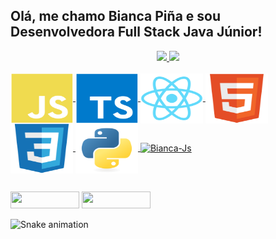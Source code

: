 ## Olá, me  chamo Bianca Piña e sou Desenvolvedora Full Stack Java Júnior!
<div align="center">
  <a href="https://github.com/BiancaPinaLins">
  <img height="180em" src="https://github-readme-stats.vercel.app/api?username=BiancaPinaLins&show_icons=true&theme=dracula&include_all_commits=true&count_private=true"/>
  <img height="180em" src="https://github-readme-stats.vercel.app/api/top-langs/?username=BiancaPinaLins&layout=compact&langs_count=7&theme=dracula"/>
</div>
<div style="display: inline_block"><br>
  <img align="center" alt="Bianca-Js" height=80" width="100" src="https://raw.githubusercontent.com/devicons/devicon/master/icons/javascript/javascript-plain.svg">
  <img align="center" alt="Bianca-Ts" height="80" width=100" src="https://raw.githubusercontent.com/devicons/devicon/master/icons/typescript/typescript-plain.svg">
  <img align="center" alt="Bianca-React" height="80" width="100" src="https://raw.githubusercontent.com/devicons/devicon/master/icons/react/react-original.svg">
  <img align="center" alt="Bianca-HTML" height="80" width="100" src="https://raw.githubusercontent.com/devicons/devicon/master/icons/html5/html5-original.svg">
  <img align="center" alt="Bianca-CSS" height="80" width="100" src="https://raw.githubusercontent.com/devicons/devicon/master/icons/css3/css3-original.svg">
  <img align="center" alt="Bianca-Python" height="80" width="100" src="https://raw.githubusercontent.com/devicons/devicon/master/icons/python/python-original.svg">
  <img align="center" alt="Bianca-Js" height=80" width="100" src="https://user-images.githubusercontent.com/33158051/103466606-760a4000-4d14-11eb-9941-2f3d00371471.png">
</div>
  
  ##
 
<div> 
 
  <a href = "mailto:bianca_pinalins@outlook.com"><img src="https://www.pcworld.com/wp-content/uploads/2021/09/1055.outlook-logo-2_thumb_56da2757-100841646-orig.jpg?quality=50&strip=all" height="27" width="110"></a>
  <a href="https://www.linkedin.com/in/biancapiñalins" target="_blank"><img src="https://nextforme.com/wp-content/uploads/2019/04/linkedin-large-logo.png" height="27" width="110"></a> 
 
  ![Snake animation](https://github.com/BiancaPinaLins/BiancaPinaLins/blob/output/github-contribution-grid-snake.svg)
 
</div>


